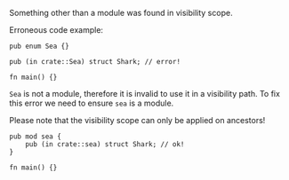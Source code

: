 Something other than a module was found in visibility scope.

Erroneous code example:

```compile_fail,E0577,edition2018
pub enum Sea {}

pub (in crate::Sea) struct Shark; // error!

fn main() {}
```

`Sea` is not a module, therefore it is invalid to use it in a visibility path.
To fix this error we need to ensure `sea` is a module.

Please note that the visibility scope can only be applied on ancestors!

```edition2018
pub mod sea {
    pub (in crate::sea) struct Shark; // ok!
}

fn main() {}
```
